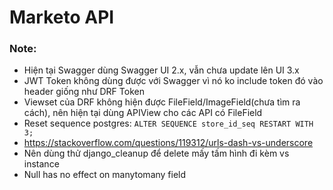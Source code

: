 # Marketo API
### Note:
- Hiện tại Swagger dùng Swagger UI 2.x, vẫn chưa update lên UI 3.x
- JWT Token không dùng được với Swagger vì nó ko include token đó vào header giống như DRF Token
- Viewset của DRF không hiện được FileField/ImageField(chưa tìm ra cách), nên hiện tại dùng APIView cho các API có FileField
- Reset sequence postgres:
`ALTER SEQUENCE store_id_seq RESTART WITH 3;`
- https://stackoverflow.com/questions/119312/urls-dash-vs-underscore
- Nên dùng thử django_cleanup để delete mấy tấm hình đi kèm vs instance
- Null has no effect on manytomany field
